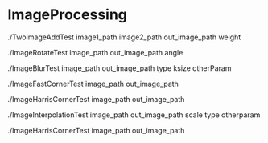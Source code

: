 # ImageProcessing

./TwoImageAddTest image1_path image2_path out_image_path weight

./ImageRotateTest image_path out_image_path angle

./ImageBlurTest image_path out_image_path type ksize otherParam

./ImageFastCornerTest image_path out_image_path

./ImageHarrisCornerTest image_path out_image_path

./ImageInterpolationTest image_path out_image_path scale type otherparam

./ImageHarrisCornerTest image_path out_image_path